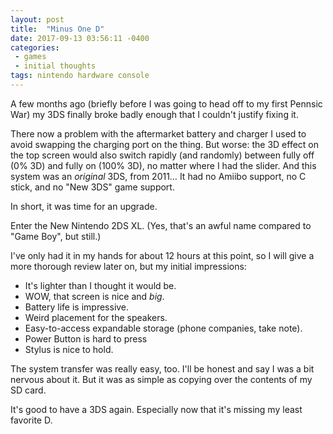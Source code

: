 ```yaml
---
layout: post
title:  "Minus One D"
date: 2017-09-13 03:56:11 -0400
categories: 
 - games
 - initial thoughts
tags: nintendo hardware console 
---
```


A few months ago (briefly before I was going to head off to my first
Pennsic War) my 3DS finally broke badly enough that I couldn't justify
fixing it. 

There now a problem with the aftermarket battery and charger I used to
avoid swapping the charging port on the thing. But worse: the 3D
effect on the top screen would also switch rapidly (and randomly)
between fully off (0% 3D) and fully on (100% 3D), no matter where I
had the slider. And this system was an *original* 3DS, from 2011… It
had no Amiibo support, no C stick, and no "New 3DS" game support.

In short, it was time for an upgrade.

Enter the New Nintendo 2DS XL. (Yes, that's an awful name compared to
"Game Boy", but still.)

I've only had it in my hands for about 12 hours at this point, so I
will give a more thorough review later on, but my initial impressions:

- It's lighter than I thought it would be. 
- WOW, that screen is nice and *big*. 
- Battery life is impressive. 
- Weird placement for the speakers. 
- Easy-to-access expandable storage (phone companies, take note).
- Power Button is hard to press
- Stylus is nice to hold.

The system transfer was really easy, too. I'll be honest and say I was
a bit nervous about it. But it was as simple as copying over the
contents of my SD card.

It's good to have a 3DS again. Especially now that it's missing my
least favorite D.

